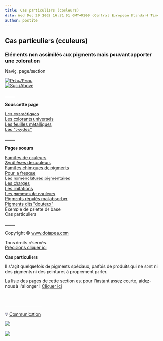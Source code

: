 ```yaml
---
title: Cas particuliers (couleurs)
date: Wed Dec 20 2023 16:31:51 GMT+0100 (Central European Standard Time)
author: postite
---
```


## Cas particuliers (couleurs)
### Eléments non assimilés aux pigments mais pouvant apporter une coloration
 Navig. page/section

[![Préc./Prec.](_derived/back_cmp_themenoir010_back.gif)](paletteexemplede.html)  
[![Sup./Above](_derived/up_cmp_themenoir010_up.gif)](pigments.html)

\_\_\_\_\_

**Sous cette page**

[Les cosmétiques](cosmetiques.html)  
[Les colorants universels](colorantsuniversels.html)  
[Les feuilles métalliques](feuillesmetalliques.html)  
[Les "oxydes"](oxydes.html)

\_\_\_\_\_

**Pages soeurs**

[Familles de couleurs](famillesdecouleurs.html)  
[Synthèses de couleurs](synthesedecouleurs.html)  
[Familles chimiques de pigments](famillesdecolorants.html)  
[Pour la fresque](pourlafresque.html)  
[Les nomenclatures pigmentaires](nomenclaturepig.html)  
[Les charges](charges.html)  
[Les imitations](imitations.html)  
[Les gammes de couleurs](gammes.html)  
[Pigments réputés mal absorber](mauvaiseabsorp.html)  
[Pigments dits "douteux"](pigmentsdouteux.html)  
[Exemple de palette de base](paletteexemplede.html)  
Cas particuliers

\_\_\_\_\_

Copyright © www.dotapea.com

Tous droits réservés.  
[Précisions cliquer ici](droitscopie.html)

**Cas particuliers**

Il s'agit quelquefois de pigments spéciaux, parfois de produits qui ne sont ni des pigments ni des peintures à proprement parler.

La liste des pages de cette section est pour l'instant assez courte, aidez-nous à l'allonger ! [Cliquer ici](ecrire.html)



 

 ![](images/transparent122x1.gif)

![](images/flechebas.gif) [Communication](http://www.artrealite.com/annonceurs.htm) 

[![](https://cbonvin.fr/sites/regie.artrealite.com/visuels/campagne1.png)](index-2.html#20131014)

![](https://cbonvin.fr/sites/regie.artrealite.com/visuels/campagne2.png)